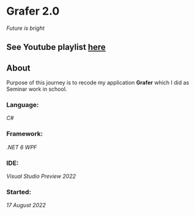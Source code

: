 # Grafer 2.0
*Future is bright*
## See Youtube playlist [here](https://www.youtube.com/watch?v=UVs_WON57Qo&list=PL_b1iHKM1UYvpZyBXo8x5fR9pdw9DSb27)
## About
Purpose of this journey is to recode my application **Grafer** which I did as Seminar work in school.
### Language:
*C#*
### Framework:
*.NET 6 WPF*
### IDE: 
*Visual Studio Preview 2022*
### Started:
*17 August 2022*

